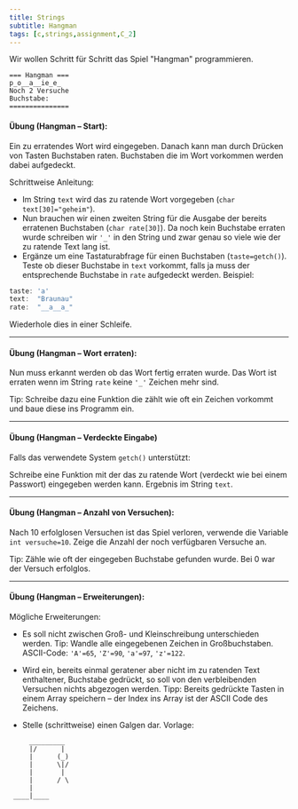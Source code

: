 ```yaml
---
title: Strings
subtitle: Hangman
tags: [c,strings,assignment,C_2]
---
```


Wir wollen Schritt für Schritt das Spiel "Hangman" programmieren.


```
=== Hangman ===
p_o__a__ie_e_
Noch 2 Versuche
Buchstabe: 
===============
```

#### **Übung (Hangman – Start):**

Ein zu erratendes Wort wird eingegeben. 
Danach kann man durch Drücken von Tasten Buchstaben raten. 
Buchstaben die im Wort vorkommen werden dabei aufgedeckt.

Schrittweise Anleitung:

- Im String `text` wird das zu ratende Wort vorgegeben (`char text[30]="geheim"`).
- Nun brauchen wir einen zweiten String für die Ausgabe der bereits erratenen Buchstaben
(`char rate[30]`).
Da noch kein Buchstabe erraten wurde schreiben wir `'_'` in den String und zwar genau so viele wie der zu ratende Text lang ist.
- Ergänze um eine Tastaturabfrage für einen Buchstaben (`taste=getch()`).
Teste ob dieser Buchstabe in `text` vorkommt, falls ja muss der entsprechende Buchstabe in `rate` aufgedeckt werden.
Beispiel:
```c
taste: 'a'
text:  "Braunau"
rate:  "__a__a_"
```

Wiederhole dies in einer Schleife.

---

#### **Übung (Hangman – Wort erraten):**

Nun muss erkannt werden ob das Wort fertig erraten wurde.
Das Wort ist erraten wenn im String `rate` keine `'_'` Zeichen mehr sind. 

Tip: Schreibe dazu eine Funktion die zählt wie oft ein Zeichen vorkommt und baue diese ins Programm ein.

---

#### **Übung (Hangman – Verdeckte Eingabe)**

Falls das verwendete System `getch()` unterstützt:

Schreibe eine Funktion mit der das zu ratende Wort (verdeckt wie bei einem Passwort) eingegeben werden kann. Ergebnis im String `text`.

---

#### **Übung (Hangman – Anzahl von Versuchen):**

Nach 10 erfolglosen Versuchen ist das Spiel verloren, verwende die Variable `int versuche=10`. 
Zeige die Anzahl der noch verfügbaren Versuche an.

Tip: Zähle wie oft der eingegeben Buchstabe gefunden wurde. Bei 0 war der Versuch erfolglos.

---

#### **Übung (Hangman – Erweiterungen):**

Mögliche Erweiterungen:

- Es soll nicht zwischen Groß- und Kleinschreibung unterschieden werden.
Tip: Wandle alle eingegebenen Zeichen in Großbuchstaben.
ASCII-Code: `'A'=65`, `'Z'=90`, `'a'=97`, `'z'=122`. 
- Wird ein, bereits einmal geratener aber nicht im zu ratenden Text enthaltener, Buchstabe gedrückt, so soll von den verbleibenden Versuchen nichts abgezogen werden.
Tipp: Bereits gedrückte Tasten in einem Array speichern – der Index ins Array ist der ASCII Code des Zeichens. 

- Stelle (schrittweise) einen Galgen dar.
Vorlage:
```
     _________
     |/      |
     |      (_)
     |      \|/
     |       |
     |      / \
     |
 ____|____
```


